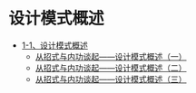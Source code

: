 # 设计模式概述

   * [1-1、设计模式概述](设计模式概述.md)
       * [从招式与内功谈起——设计模式概述（一）](从招式与内功谈起——设计模式概述（一）.md)
       * [从招式与内功谈起——设计模式概述（二）](从招式与内功谈起——设计模式概述（二）.md)
       * [从招式与内功谈起——设计模式概述（三）](从招式与内功谈起——设计模式概述（三）.md)